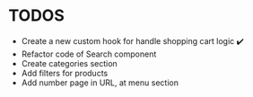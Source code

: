 # TODOS

- Create a new custom hook for handle shopping cart logic ✔️
- Refactor code of Search component
- Create categories section
- Add filters for products
- Add number page in URL, at menu section
